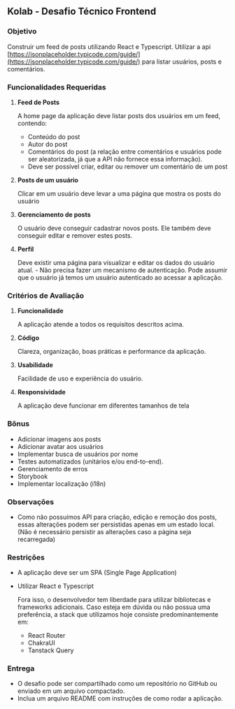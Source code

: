 ## Kolab - Desafio Técnico Frontend

### Objetivo

Construir um feed de posts utilizando React e Typescript.
Utilizar a api [https://jsonplaceholder.typicode.com/guide/](https://jsonplaceholder.typicode.com/guide/) para listar usuários, posts e comentários. 

### Funcionalidades Requeridas

1. **Feed de Posts**
   
   A home page da aplicação deve listar posts dos usuários em um feed, contendo:
     - Conteúdo do post
     - Autor do post
     - Comentários do post (a relação entre comentários e usuários pode ser aleatorizada, já que a API não fornece essa informação).
    - Deve ser possível criar, editar ou remover um comentário de um post

2. **Posts de um usuário**

   Clicar em um usuário deve levar a uma página que mostra os posts do usuário

3. **Gerenciamento de posts**

   O usuário deve conseguir cadastrar novos posts. Ele também deve conseguir editar e remover estes posts.

4. **Perfil**

   Deve existir uma página para visualizar e editar os dados do usuário atual.
	   - Não precisa fazer um mecanismo de autenticação. Pode assumir que o usuário já temos um usuário autenticado ao acessar a aplicação.

### Critérios de Avaliação

1. **Funcionalidade**
   
   A aplicação atende a todos os requisitos descritos acima.

2. **Código**
   
   Clareza, organização, boas práticas e performance da aplicação.

4. **Usabilidade**
   
   Facilidade de uso e experiência do usuário.

5. **Responsividade**

   A aplicação deve funcionar em diferentes tamanhos de tela


### Bônus

- Adicionar imagens aos posts
- Adicionar avatar aos usuários
- Implementar busca de usuários por nome
- Testes automatizados (unitários e/ou end-to-end).
- Gerenciamento de erros
- Storybook
- Implementar localização (i18n)

### Observações

- Como não possuímos API para criação, edição e remoção dos posts, essas alterações podem ser persistidas apenas em um estado local. (Não é necessário persistir as alterações caso a página seja recarregada)

### Restrições

- A aplicação deve ser um SPA (Single Page Application)
- Utilizar React e Typescript

   Fora isso, o desenvolvedor tem liberdade para utilizar bibliotecas e frameworks adicionais. Caso esteja em dúvida ou não possua uma preferência, a stack que utilizamos hoje consiste predominantemente em:
   - React Router
   - ChakraUI
   - Tanstack Query

### Entrega

- O desafio pode ser compartilhado como um repositório no GitHub ou enviado em um arquivo compactado.
- Inclua um arquivo README com instruções de como rodar a aplicação.
